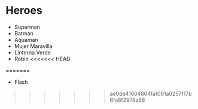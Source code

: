 # Heroes

* Superman
* Batman
* Aquaman
* Mujer Maravilla
* Linterna Verde
* Robin
<<<<<<< HEAD

=======
* Flash 
>>>>>>> ae0de41604864fa1091a0257f17b6fa8f2978a68
